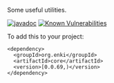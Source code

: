 Some useful utilities.

[![javadoc](https://javadoc.io/badge2/org.enki/core/javadoc.svg)](https://javadoc.io/doc/org.enki/core)
[![Known Vulnerabilities](https://snyk.io/test/github/mcculley/EnkiCore/badge.svg)](https://snyk.io/test/github/mcculley/EnkiCore)

To add this to your project:
```
<dependency>
  <groupId>org.enki</groupId>
  <artifactId>core</artifactId>
  <version>[0.0.69,)</version>
</dependency>
```
